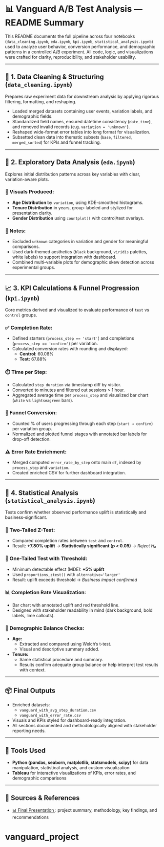 # 📊 Vanguard A/B Test Analysis — README Summary

This README documents the full pipeline across four notebooks (`data_cleaning.ipynb`, `eda.ipynb`, `kpi.ipynb`, `statistical_analysis.ipynb`) used to analyze user behavior, conversion performance, and demographic patterns in a controlled A/B experiment. All code, logic, and visualizations were crafted for clarity, reproducibility, and stakeholder usability.

---

## 📁 1. Data Cleaning & Structuring (`data_cleaning.ipynb`)

Prepares raw experiment data for downstream analysis by applying rigorous filtering, formatting, and reshaping.

- Loaded merged datasets containing user events, variation labels, and demographic fields.
- Standardized field names, ensured datetime consistency (`date_time`), and removed invalid records (e.g. `variation = 'unknown'`).
- Reshaped wide-format error tables into long format for visualization.
- Subsetted clean data into thematic subsets (`base`, `filtered`, `merged_sorted`) for KPIs and funnel tracking.

---

## 🧭 2. Exploratory Data Analysis (`eda.ipynb`)

Explores initial distribution patterns across key variables with clear, variation-aware plots.

### 🎨 Visuals Produced:
- **Age Distribution** by `variation`, using KDE-smoothed histograms.
- **Tenure Distribution** in years, group-labeled and stylized for presentation clarity.
- **Gender Distribution** using `countplot()` with control/test overlays.

### 📌 Notes:
- Excluded `unknown` categories in variation and gender for meaningful comparisons.
- Used dark-themed aesthetics (`black` background, `viridis` palettes, white labels) to support integration with dashboard.
- Combined multi-variable plots for demographic skew detection across experimental groups.

---

## 📈 3. KPI Calculations & Funnel Progression (`kpi.ipynb`)

Core metrics derived and visualized to evaluate performance of `test` vs `control` groups.

### ✅ Completion Rate:
- Defined starters (`process_step == 'start'`) and completions (`process_step == 'confirm'`) per variation.
- Calculated conversion rates with rounding and displayed:
  - **Control:** 60.08%
  - **Test:** 67.88%

### ⏱️ Time per Step:
- Calculated `step_duration` via timestamp diff by visitor.
- Converted to minutes and filtered out sessions > 1 hour.
- Aggregated average time per `process_step` and visualized bar chart (`white` vs `lightseagreen` bars).

### 🚶 Funnel Conversion:
- Counted % of users progressing through each step (`start → confirm`) per variation group.
- Normalized and plotted funnel stages with annotated bar labels for drop-off detection.

### ⚠️ Error Rate Enrichment:
- Merged computed `error_rate_by_step` onto main `df`, indexed by `process_step` and `variation`.
- Created enriched CSV for further dashboard integration.

---

## 🧪 4. Statistical Analysis (`statistical_analysis.ipynb`)

Tests confirm whether observed performance uplift is statistically and business-significant.

### 📐 Two-Tailed Z-Test:
- Compared completion rates between `test` and `control`.
- Result: **+7.80% uplift** → **Statistically significant (p < 0.05)** → *Reject H₀*

### 🎯 One-Tailed Test with Threshold:
- Minimum detectable effect (MDE): **+5% uplift**
- Used `proportions_ztest()` with `alternative='larger'`
- Result: uplift exceeds threshold → *Business impact confirmed*

### 📊 Completion Rate Visualization:
- Bar chart with annotated uplift and red threshold line.
- Designed with stakeholder readability in mind (dark background, bold labels, lime callouts).

### 🧬 Demographic Balance Checks:
- **Age:**
  - Extracted and compared using Welch’s t-test.
  - Visual and descriptive summary added.
- **Tenure:**
  - Same statistical procedure and summary.
  - Results confirm adequate group balance or help interpret test results with context.

---

## 📦 Final Outputs

- Enriched datasets:
  - `vanguard_with_avg_step_duration.csv`
  - `vanguard_with_error_rate.csv`
- Visuals and KPIs styled for dashboard-ready integration.
- All sections documented and methodologically aligned with stakeholder reporting needs.

---

## 🧰 Tools Used

- **Python (pandas, seaborn, matplotlib, statsmodels, scipy)** for data manipulation, statistical analysis, and custom visualization
- **Tableau** for interactive visualizations of KPIs, error rates, and demographic comparisons

---

## 🔗 Sources & References

- [📊 Final Presentation ](https://www.canva.com/design/DAGuR0n-g4o/sDLRjR5PrQCR7owALcSukQ/edit): project summary, methodology, key findings, and recommendations  

# vanguard_project
